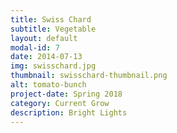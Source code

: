 ```yaml
---
title: Swiss Chard
subtitle: Vegetable
layout: default
modal-id: 7
date: 2014-07-13
img: swisschard.jpg
thumbnail: swisschard-thumbnail.png
alt: tomato-bunch
project-date: Spring 2018
category: Current Grow
description: Bright Lights
---
```

